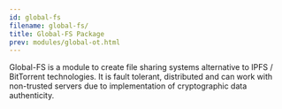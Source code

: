 ```yaml
---
id: global-fs
filename: global-fs/
title: Global-FS Package
prev: modules/global-ot.html
---
```

Global-FS is a module to create file sharing systems alternative to IPFS / BitTorrent technologies. It is fault tolerant, distributed and can work with non-trusted servers due to implementation of cryptographic data authenticity.